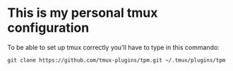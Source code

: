 # This is my personal tmux configuration
To be able to set up tmux correctly you'll have to type in this commando:
```console
git clone https://github.com/tmux-plugins/tpm.git ~/.tmux/plugins/tpm
```
